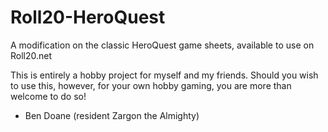 # Roll20-HeroQuest
A modification on the classic HeroQuest game sheets, available to use on Roll20.net

This is entirely a hobby project for myself and my friends. Should you wish to use this, however, for your own hobby gaming, you are more than welcome to do so!

- Ben Doane (resident Zargon the Almighty)
